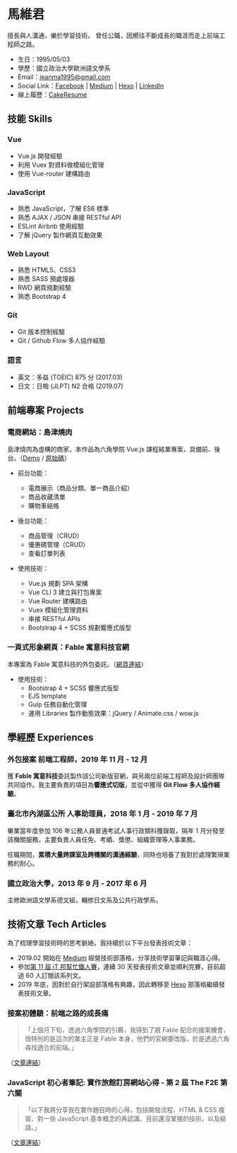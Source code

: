 # 馬維君

擅長與人溝通，樂於學習技術。
曾任公職，因嚮往不斷成長的職涯而走上前端工程師之路。

- 生日：1995/05/03
- 學歷：國立政治大學歐洲語文學系
- Email：<jeanma1995@gmail.com>
- Social Link：[Facebook](https://www.facebook.com/weichun.ma.56) | [Medium](https://medium.com/%E9%A6%AC%E6%A0%BC%E8%95%BE%E7%89%B9%E7%9A%84%E5%86%92%E9%9A%AA%E8%80%85%E6%97%A5%E8%AA%8C) | [Hexo](https://gretema.github.io/) | [LinkedIn](https://www.linkedin.com/in/%E7%B6%AD%E5%90%9B-%E9%A6%AC-593aa31a0/)
- 線上履歷：[CakeResume](https://www.cakeresume.com/s--WXv-Ztp3faifA6ncdiVBDg--/weichun-ma)

## 技能 Skills

### Vue

- Vue.js 開發經驗
- 利用 Vuex 對資料做模組化管理
- 使用 Vue-router 建構路由

### JavaScript

- 熟悉 JavaScript，了解 ES6 標準
- 熟悉 AJAX / JSON 串接 RESTful API
- ESLint Airbnb 使用經驗
- 了解 jQuery 製作網頁互動效果

### Web Layout

- 熟悉 HTML5、CSS3
- 熟悉 SASS 預處理器
- RWD 網頁規劃經驗
- 熟悉 Bootstrap 4

### Git

- Git 版本控制經驗
- Git / Github Flow 多人協作經驗

### 語言

- 英文：多益 (TOEIC) 875 分 (2017.03)
- 日文：日檢 (JLPT) N2 合格 (2019.07)

## 前端專案 Projects

### 電商網站：島津燒肉

島津燒肉為虛構的商家，本作品為六角學院 Vue.js 課程結業專案，具備前、後台。（[Demo](https://gretema.github.io/ShimazuV2/) / [原始碼](https://github.com/gretema/ShimazuV2)）

- 前台功能：
  - 電商展示（商品分類、單一商品介紹）
  - 商品收藏清單
  - 購物車結帳

- 後台功能：
  - 商品管理（CRUD）
  - 優惠碼管理（CRUD）
  - 查看訂單列表

- 使用技術：
  - Vue.js 規劃 SPA 架構
  - Vue CLI 3 建立與打包專案
  - Vue Router 建構路由
  - Vuex 模組化管理資料
  - 串接 RESTful APIs
  - Bootstrap 4 + SCSS 規劃響應式版型

### 一頁式形象網頁：Fable 寓意科技官網

本專案為 Fable 寓意科技的外包委託。（[網頁連結](https://www.fable.com.tw/)）

- 使用技術：
  - Bootstrap 4 + SCSS 響應式版型
  - EJS template
  - Gulp 任務自動化管理
  - 運用 Libraries 製作動態效果：jQuery / Animate.css / wow.js

## 學經歷 Experiences

### 外包接案 前端工程師，2019 年 11 月 - 12 月

獲 **Fable 寓意科技**委託製作該公司新版官網，與另兩位前端工程師及設計師團隊共同協作。我主要負責的項目為**響應式切版**，並從中獲得 **Git Flow 多人協作經驗**。

### 臺北市內湖區公所 人事助理員，2018 年 1 月 - 2019 年 7 月

畢業當年度參加 106 年公務人員普通考試人事行政類科獲錄取，隔年 1 月分發至該機關服務，主要負責人員任免、考績、獎懲、組織管理等人事業務。

任職期間，**累積大量跨課室及跨機關的溝通經驗**，同時也培養了我對於處理繁瑣業務的耐心。

### 國立政治大學，2013 年 9 月 - 2017 年 6 月

主修歐洲語文學系德文組，輔修日文系及公共行政學系。

## 技術文章 Tech Articles

為了梳理學習技術時的思考脈絡，我持續於以下平台發表技術文章：

- 2019.02 開始在 [Medium](https://medium.com/%E9%A6%AC%E6%A0%BC%E8%95%BE%E7%89%B9%E7%9A%84%E5%86%92%E9%9A%AA%E8%80%85%E6%97%A5%E8%AA%8C) 經營技術部落格，分享技術學習筆記與職涯心得。
- 參加[第 11 屆 iT 邦幫忙鐵人賽](https://ithelp.ithome.com.tw/users/20120114/ironman/2307)，連續 30 天發表技術文章並順利完賽，目前超過 60 人訂閱該系列文。
- 2019 年底，因對於自行架設部落格有興趣，因此轉移至 [Hexo](https://gretema.github.io/) 部落格繼續發表技術文章。

### 接案初體驗：前端之路的成長痛

> 「上個月下旬，透過六角學院的引薦，我得到了跟 Fable 配合的接案機會，很特別的是這次的業主正是 Fable 本身，他們的官網要改版，於是透過六角尋找適合的前端。」

（[文章連結](https://medium.com/%E9%A6%AC%E6%A0%BC%E8%95%BE%E7%89%B9%E7%9A%84%E5%86%92%E9%9A%AA%E8%80%85%E6%97%A5%E8%AA%8C/%E6%8E%A5%E6%A1%88%E5%88%9D%E9%AB%94%E9%A9%97-%E5%89%8D%E7%AB%AF%E4%B9%8B%E8%B7%AF%E7%9A%84%E6%88%90%E9%95%B7%E7%97%9B-e1f804014044)）

### JavaScript 初心者筆記: 實作旅館訂房網站心得 - 第 2 屆 The F2E 第六關

> 「以下我將分享我在實作題目時的心得，包括開發流程、HTML & CSS 複習、對一些 JavaScript 基本概念的再認識、目前還沒掌握的技術，以及結語。」

（[文章連結](https://ithelp.ithome.com.tw/articles/10223268)）

